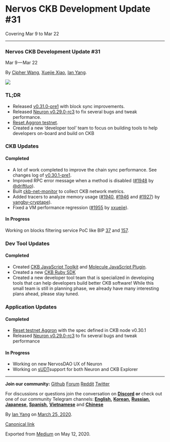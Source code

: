 # Nervos CKB Development Update \#31

Covering Mar 9 to Mar 22

------------------------------------------------------------------------

### Nervos CKB Development Update \#31

Mar 9 — Mar 22

By [Cipher Wang](https://github.com/CipherWang), [Xuejie Xiao](https://medium.com/u/6f2cfa203c38), [Ian Yang](https://medium.com/u/72022cac4c7c).

![](https://cdn-images-1.medium.com/max/800/1*Hlefd2AuQjrwtpG1S4ogEg.png)

### TL;DR

-   Released [v0.31.0-pre1](https://github.com/nervosnetwork/ckb/releases/tag/v0.31.0-pre1) with block sync improvements.
-   Released [Neuron v0.29.0-rc3](https://github.com/nervosnetwork/neuron/releases) to fix several bugs and tweak performance.
-   [Reset Aggron testnet](https://github.com/nervosnetwork/ckb/wiki/Chains).
-   Created a new ‘developer tool’ team to focus on building tools to help developers on-board and build on CKB

### CKB Updates

#### Completed

-   A lot of work completed to improve the chain sync performance. See changes log of [v0.30.1-pre1](https://github.com/nervosnetwork/ckb/releases/tag/v0.31.0-pre1).
-   Improved RPC error message when a method is disabled ([\#1948](https://github.com/nervosnetwork/ckb/pull/1948) by [@driftluo](https://github.com/driftluo)).
-   Built [ckb-net-monitor](https://github.com/quake/ckb-net-monitor) to collect CKB network metrics.
-   Added tracers to analyze memory usage ([\#1940](https://github.com/nervosnetwork/ckb/pull/1940), [\#1946](https://github.com/nervosnetwork/ckb/pull/1946) and [\#1927](https://github.com/nervosnetwork/ckb/pull/1927)) by [yangby-cryptape](https://github.com/yangby-cryptape)).
-   Fixed a VM performance regression ([\#1955](https://github.com/nervosnetwork/ckb/pull/1955) by [xxuejie](https://github.com/xxuejie)).

#### In Progress

Working on blocks filtering service PoC like BIP [37](https://github.com/bitcoin/bips/blob/master/bip-0037.mediawiki) and [157](https://github.com/bitcoin/bips/blob/master/bip-0157.mediawiki).

### Dev Tool Updates

#### Completed

-   Created [CKB JavaScript Toolkit](https://github.com/xxuejie/ckb-js-toolkit) and [Molecule JavaScript Plugin](https://github.com/xxuejie/moleculec-es).
-   Created a new [CKB Ruby SDK](https://github.com/quake/ckb-ruby-sdk)
-   Created a new developer tool team that is specialized in developing tools that can help developers build better CKB software! While this small team is still in planning phase, we already have many interesting plans ahead, please stay tuned.

### Application Updates

#### Completed

-   [Reset testnet Aggron](https://github.com/nervosnetwork/ckb/wiki/Chains) with the spec defined in CKB node v0.30.1
-   Released [Neuron v0.29.0-rc3](https://github.com/nervosnetwork/neuron/releases) to fix several bugs and tweak performance

#### In Progress

-   Working on new NervosDAO UX of Neuron
-   Working on [sUDT](https://talk.nervos.org/t/rfc-simple-udt-draft-spec/4333)support for both Neuron and CKB Explorer

------------------------------------------------------------------------

**Join our community:** [Github](https://github.com/nervosnetwork) [Forum](https://talk.nervos.org/) [Reddit](https://www.reddit.com/r/NervosNetwork) [Twitter](https://twitter.com/nervosnetwork)

For discussions or questions join the conversation on [**Discord**](https://discord.gg/Cc8Tr6K) **or** check out one of our community Telegram channels: [**English**](https://t.me/NervosNetwork)**,** [**Korean**](http://t.me/NervosKorea)**,** [**Russian**](https://t.me/NervosRussia)**,** [**Japanese**](http://t.me/NervosNertwork_japan)**,** [**Spanish**](https://t.me/NervosNetworkES)**,** [**Vietnamese**](https://t.me/nervosvietnam) and [**Chinese**](https://t.me/NervosNetworkcn)

By [Ian Yang](https://medium.com/@doitian) on [March 25, 2020](https://medium.com/p/7b253fdb464).

[Canonical link](https://medium.com/@doitian/nervos-ckb-development-update-31-7b253fdb464)

Exported from [Medium](https://medium.com) on May 12, 2020.
